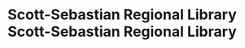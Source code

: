 ---
layout: repo
title: "Scott-Sebastian Regional Library
 
 Scott-Sebastian Regional Library"
id: 1247
permalink: repos/1247/
---